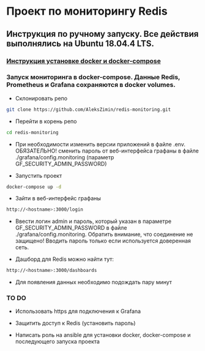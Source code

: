 # Проект по мониторингу Redis

## Инструкция по ручному запуску. Все действия выполнялись на Ubuntu 18.04.4 LTS.

### [Инструкция установке docker и docker-compose](docs/docker-install.md)

### Запуск мониторинга в docker-compose. Данные Redis, Prometheus и Grafana сохраняются в docker volumes.

- Склонировать репо

```bash
git clone https://github.com/AleksZimin/redis-monitoring.git
```

- Перейти в корень репо

```bash
cd redis-monitoring
```

- При необходимости изменить версии приложений в файле .env. ОБЯЗАТЕЛЬНО! сменить пароль от веб-интерфейса графаны в файле ./grafana/config.monitoring (параметр GF_SECURITY_ADMIN_PASSWORD)

- Запустить проект

```bash
docker-compose up -d
```

- Зайти в веб-интерфейс графаны

```bash
http://<hostname>:3000/login
```

- Ввести логин admin и пароль, который указан в параметре GF_SECURITY_ADMIN_PASSWORD в файле ./grafana/config.monitoring. Обратить внимание, что соединение не защищено! Вводить пароль только если используется доверенная сеть.


- Дашборд для Redis можно найти тут:

```bash
http://<hostname>:3000/dashboards
```

- Для появления данных необходимо подождать пару минут

### TO DO

- Использовать https для подключения к Grafana

- Защитить доступ к Redis (установить пароль)

- Написать роль на ansible для установки docker, docker-compose и последующего запуска проекта
